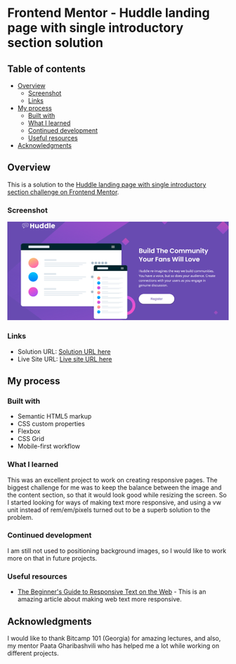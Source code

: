 # Frontend Mentor - Huddle landing page with single introductory section solution

## Table of contents

- [Overview](#overview)
  - [Screenshot](#screenshot)
  - [Links](#links)
- [My process](#my-process)
  - [Built with](#built-with)
  - [What I learned](#what-i-learned)
  - [Continued development](#continued-development)
  - [Useful resources](#useful-resources)
- [Acknowledgments](#acknowledgments)

## Overview

This is a solution to the [Huddle landing page with single introductory section challenge on Frontend Mentor](https://www.frontendmentor.io/challenges/huddle-landing-page-with-a-single-introductory-section-B_2Wvxgi0).

### Screenshot

![](./images/screenshot.png)

### Links

- Solution URL: [Solution URL here](https://your-solution-url.com)
- Live Site URL: [Live site URL here](https://your-live-site-url.com)

## My process

### Built with

- Semantic HTML5 markup
- CSS custom properties
- Flexbox
- CSS Grid
- Mobile-first workflow

### What I learned

This was an excellent project to work on creating responsive pages. The biggest challenge for me was to keep the balance between the image and the content section, so that it would look good while resizing the screen. So I started looking for ways of making text more responsive, and using a vw unit instead of rem/em/pixels turned out to be a superb solution to the problem.

### Continued development

I am still not used to positioning background images, so I would like to work more on that in future projects.

### Useful resources

- [The Beginner's Guide to Responsive Text on the Web](https://blog.hubspot.com/website/responsive-text) - This is an amazing article about making web text more responsive.

## Acknowledgments

I would like to thank Bitcamp 101 (Georgia) for amazing lectures, and also, my mentor Paata Gharibashvili who has helped me a lot while working on different projects.
